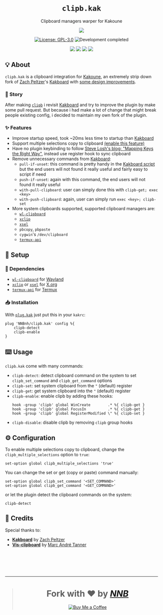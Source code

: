 <h1 align="center"><code>clipb.kak</code></h1>
<p align="center">Clipboard managers warper for Kakoune</p>
<p align="center"><img src="https://emojipedia-us.s3.dualstack.us-west-1.amazonaws.com/thumbs/160/twitter/281/clipboard_1f4cb.png"></p>
<p align="center"><a href="https://github.com/NNBnh/clipb.kak/blob/main/LICENSE"><img src="https://img.shields.io/github/license/NNBnh/clipb.kak?labelColor=585858&color=F7CA88&style=for-the-badge" alt="License: GPL-3.0"></a> <img src="https://img.shields.io/badge/development-completed-%23F7CA88.svg?labelColor=585858&style=for-the-badge&logoColor=FFFFFF" alt="Development completed"></p>
<p align="center"><a href="https://github.com/NNBnh/clipb.kak/watchers"><img src="https://img.shields.io/github/watchers/NNBnh/clipb.kak?labelColor=585858&color=F7CA88&style=flat-square"></a> <a href="https://github.com/NNBnh/clipb.kak/stargazers"><img src="https://img.shields.io/github/stars/NNBnh/clipb.kak?labelColor=585858&color=F7CA88&style=flat-square"></a> <a href="https://github.com/NNBnh/clipb.kak/network/members"><img src="https://img.shields.io/github/forks/NNBnh/clipb.kak?labelColor=585858&color=F7CA88&style=flat-square"></a> <a href="https://github.com/NNBnh/clipb.kak/issues"><img src="https://img.shields.io/github/issues/NNBnh/clipb.kak?labelColor=585858&color=F7CA88&style=flat-square"></a></p>

## 💡 About
`clipb.kak` is a clipboard integration for [Kakoune](http://kakoune.org), an extremely strip down fork of [Zach Peltzer](https://github.com/lePerdu)'s [Kakboard](https://github.com/lePerdu/kakboard) with [some design improvements](#-features).

### 📔 Story
After making [`clipb`](https://github.com/NNBnh/clipb) i revisit [Kakboard](https://github.com/lePerdu/kakboard) and try to improve the plugin by make some pull request. But because i had make a lot of change that might break people existing config, i decided to maintain my own fork of the plugin.

### ✨ Features
- Improve startup speed, took ~20ms less time to startup than [Kakboard](https://github.com/lePerdu/kakboard)
- Support multiple selections copy to clipboard [(enable this feature)](https://github.com/NNBnh/clipb.kak#%EF%B8%8F-configuration)
- Have no plugin keybinding to follow [Steve Losh's blog: "Mapping Keys the Right Way"](https://stevelosh.com/blog/2011/09/writing-vim-plugins/#s6-mapping-keys-the-right-way), instead use register hook to sync clipboard
- Remove unnecessary commands from [Kakboard](https://github.com/lePerdu/kakboard):
  - `pull-if-unset`: this command is pretty handy in the [Kakboard script](https://github.com/lePerdu/kakboard/blob/2f13f5cd99591b76ad5cba230815b80138825120/kakboard.kak#L50-L60) but the end users will not found it really useful and fairly easy to script if need
  - `push-if-unset`: again with this command, the end users will not found it really useful
  - `with-pull-clipboard`: user can simply done this with `clipb-get; exec <key>`
  - `with-push-clipboard`: again, user can simply run `exec <key>; clipb-set`
- More system clipboards supported, supported clipboard managers are:
  - [`wl-clipboard`](https://github.com/bugaevc/wl-clipboard)
  - [`xclip`](https://github.com/astrand/xclip)
  - [`xsel`](http://www.kfish.org/software/xsel)
  - `pbcopy`, `pbpaste`
  - `cygwin`'s `/dev/clipboard`
  - [`termux-api`](https://wiki.termux.com/wiki/Termux:API)

## 🚀 Setup
### 🧾 Dependencies
- [`wl-clipboard`](https://github.com/bugaevc/wl-clipboard) for [Wayland](https://wayland.freedesktop.org)
- [`xclip`](https://github.com/astrand/xclip) or [`xsel`](http://www.kfish.org/software/xsel) for [X.org](https://www.x.org)
- [`termux-api`](https://wiki.termux.com/wiki/Termux:API) for [Termux](https://termux.com)

### 📥 Installation
With [`plug.kak`](https://github.com/robertmeta/plug.kak) just put this in your `kakrc`:

```
plug 'NNBnh/clipb.kak' config %{
	clipb-detect
	clipb-enable
}
```

## ⌨️ Usage
`clipb.kak` come with many commands:
- `clipb-detect`: detect clipboard command on the system to set `clipb_set_command` and `clipb_get_command` options
- `clipb-set`: set system clipboard from the `"` (default) register
- `clipb-get`: get system clipboard into the `"` (default) register
- `clipb-enable`: enable clipb by adding these hooks:
  ```
  hook -group 'clipb' global WinCreate        .* %{ clipb-get }
  hook -group 'clipb' global FocusIn          .* %{ clipb-get }
  hook -group 'clipb' global RegisterModified \" %{ clipb-set }
  ```
- `clipb-disable`: disable clipb by removing `clipb` group hooks

## ⚙️ Configuration
To enable multiple selections copy to clipboard, change the `clipb_multiple_selections` option to `true`:

```
set-option global clipb_multiple_selections 'true'
```

You can change the set or get (copy or paste) command manually:

```
set-option global clipb_set_command '<SET_COMMAND>'
set-option global clipb_get_command '<GET_COMMAND>'
```

or let the plugin detect the clipboard commands on the system:

```
clipb-detect
```

## 💌 Credits
Special thanks to:
- [**Kakboard**](https://github.com/lePerdu/kakboard) by [Zach Peltzer](https://github.com/lePerdu)
- [**Vis-clipboard**](https://github.com/martanne/vis) by [Marc André Tanner](https://github.com/martanne)

<br><br><br><br>

---

> <h1 align="center">Fork with ❤️ by <a href="https://github.com/NNBnh"><i>NNB</i></a></h1>
>
> <p align="center"><a href="https://www.buymeacoffee.com/nnbnh"><img src="https://img.shields.io/badge/buy_me_a_coffee%20-%23F7CA88.svg?logo=buy-me-a-coffee&logoColor=333333&style=for-the-badge" alt="Buy Me a Coffee"></p>
